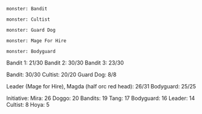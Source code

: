 ```statblock
monster: Bandit
```

```statblock
monster: Cultist
```

```statblock
monster: Guard Dog
```

```statblock
monster: Mage For Hire
```


```statblock
monster: Bodyguard
```

Bandit 1: 21/30
Bandit 2: 30/30
Bandit 3: 23/30

Bandit: 30/30
Cultist: 20/20
Guard Dog: 8/8

Leader (Mage for Hire), Magda (half orc red head): 26/31
Bodyguard: 25/25

Initiative:
Mira: 26
Doggo: 20
Bandits: 19
Tang: 17
Bodyguard: 16
Leader: 14
Cultist: 8
Hoya: 5

